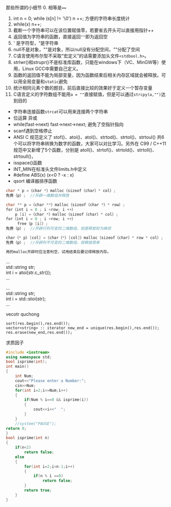 那些所谓的小细节
0. 相等是``==``
1.  int n = 0; while (s[n] != '\0') n ++; 方便的字符串长度统计
2. while(x) n++;
4. 截断一个字符串可以在该位置赋值零，若要省去开头可以直接用指针++
3. 返回值为字符串的函数，直接返回``""``即为返回空
3. '  是字符型，“是字符串
3. null不是对象，""是对象，所以null没有分配空间，""分配了空间
4. C语言使用布尔型不采取“宏定义”的话需要添加头文件``<stdbool.h>``。
5. strlwr()和strupr()不是标准库函数，只能在windows下（VC、MinGW等）使用，Linux GCC中需要自己定义。
1. 函数的返回值不能为局部变量，因为函数结束后相关内存区域就会被释放。可以用全局变量和``static``避免
1. 统计相同元素个数的题目，前后直接比较的效果好于定义一个暂存变量
1. C语言定义的字符数组不能用``a = ""``直接赋值，但是可以通过``strcpy(a,"")``达到目的
- 字符串连接函数``strcat``可以用来连接两个字符串
- 位运算 异或
- while(fast->next) fast->next->next;  避免了空指针指向
- scanf遇到空格停止
- ANSI C 规范定义了 stof()、atoi()、atol()、strtod()、strtol()、strtoul() 共6个可以将字符串转换为数字的函数，大家可以对比学习。另外在 C99 / C++11 规范中又新增了5个函数，分别是 atoll()、strtof()、strtold()、strtoll()、strtoull()，
- isspace()函数
- INT_MIN在标准头文件limits.h中定义
- #define ABS(x) (x<0 ? -x : x)
- qsort 编译器排序函数
```c
char * p =（char *）malloc（sizeof（char）* col）;
免费（p）;	//开辟一维数组并释放

char ** p =（char **）malloc（sizeof（char *）* row）;
for（int i = 0 ; i <row; i ++）
	p [i] =（char *）malloc（sizeof（char）* col）;
for（int i = 0 ; i <row; i ++）
	 free（p [i]）;
免费（p）;	//开辟行列可变的二维数组，但是释放较为麻烦

char（* p）[col] =（char（*）[col]）malloc（sizeof（char）* row * col）;
免费（p）;	//开辟列不可变的二维数组，但释放简单

用的malloc开辟时应注意判空，试用结束后要记得释放内存。
```
...  
std::string str;  
int i = atoi(str.c_str());  
...  

 
...  
std::string str;  
int i = std::stoi(str);  
...  


vecotr quchong 

```
sort(res.begin(),res.end());
vector<string> :: iterator new_end = unique(res.begin(),res.end());
res.erase(new_end,res.end());
```
 求质因子
```cpp
#include <iostream>
using namespace std;
bool isprime(int);
int main()
{
    int Num;
    cout<<"Please enter a Number:";
    cin>>Num;
    for(int i=2;i<=Num;i++)
    {
        if(Num % i==0 && isprime(i))
        {
            cout<<i<<"  ";
        }
    }
    //system("PAUSE");
return 0;
}
bool isprime(int n)
{
    if(n<2)
        return false;
    else
    {
        for(int i=2;i<n-1;i++)
        {
            if(n % i ==0)
                return false;
        }
        return true;
    }
}
```





